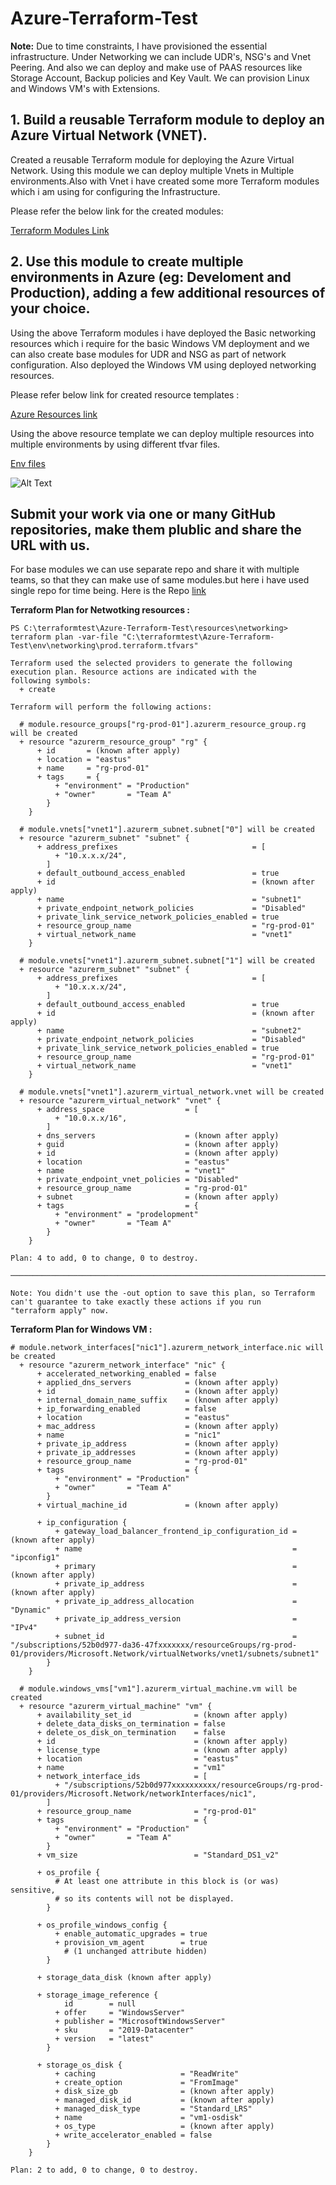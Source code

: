 # Azure-Terraform-Test 
**Note:** Due to time constraints, I have provisioned the essential infrastructure. Under Networking we can include UDR's, NSG's and Vnet Peering. And also we can deploy and make use of PAAS resources like Storage Account, Backup policies and Key Vault. We can provision Linux and Windows VM's with Extensions.

## 1. Build a reusable Terraform module to deploy an Azure Virtual Network (VNET).
Created a reusable Terraform module for deploying the Azure Virtual Network. Using this module we can deploy multiple Vnets in Multiple environments.Also with Vnet i have created some more Terraform modules which i am using for configuring the Infrastructure.

Please refer the below link for the created modules:

[Terraform Modules Link](https://github.com/AswiniB13/Azure-Terraform-Test/tree/main/modules)

## 2. Use this module to create multiple environments in Azure (eg: Develoment and Production), adding a few additional resources of your choice.
Using the above Terraform modules i have deployed the Basic networking resources which i require for the basic Windows VM deployment and we can also create base modules for UDR and NSG as part of network configuration. Also deployed the Windows VM using deployed networking resources.

Please refer below link for created resource templates :

[Azure Resources link](https://github.com/AswiniB13/Azure-Terraform-Test/tree/main/resources)

Using the above resource template we can deploy multiple resources into multiple environments by using different tfvar files.

[Env files](https://github.com/AswiniB13/Azure-Terraform-Test/tree/main/env)

![Alt Text](https://github.com/AswiniB13/Azure-Terraform-Test/blob/main/images/1.png)

## Submit your work via one or many GitHub repositories, make them plublic and share the URL with us.
For base modules we can use separate repo and share it with multiple teams, so that they can make use of same modules.but here i have used single repo for time being.
Here is the Repo [link](https://github.com/AswiniB13/Azure-Terraform-Test)

**Terraform Plan for Netwotking resources :**
```
PS C:\terraformtest\Azure-Terraform-Test\resources\networking> terraform plan -var-file "C:\terraformtest\Azure-Terraform-Test\env\networking\prod.terraform.tfvars"

Terraform used the selected providers to generate the following execution plan. Resource actions are indicated with the        
following symbols:
  + create

Terraform will perform the following actions:

  # module.resource_groups["rg-prod-01"].azurerm_resource_group.rg will be created
  + resource "azurerm_resource_group" "rg" {
      + id       = (known after apply)
      + location = "eastus"
      + name     = "rg-prod-01"
      + tags     = {
          + "environment" = "Production"
          + "owner"       = "Team A"
        }
    }

  # module.vnets["vnet1"].azurerm_subnet.subnet["0"] will be created
  + resource "azurerm_subnet" "subnet" {
      + address_prefixes                              = [
          + "10.x.x.x/24",
        ]
      + default_outbound_access_enabled               = true
      + id                                            = (known after apply)
      + name                                          = "subnet1"
      + private_endpoint_network_policies             = "Disabled"
      + private_link_service_network_policies_enabled = true
      + resource_group_name                           = "rg-prod-01"
      + virtual_network_name                          = "vnet1"
    }

  # module.vnets["vnet1"].azurerm_subnet.subnet["1"] will be created
  + resource "azurerm_subnet" "subnet" {
      + address_prefixes                              = [
          + "10.x.x.x/24",
        ]
      + default_outbound_access_enabled               = true
      + id                                            = (known after apply)
      + name                                          = "subnet2"
      + private_endpoint_network_policies             = "Disabled"
      + private_link_service_network_policies_enabled = true
      + resource_group_name                           = "rg-prod-01"
      + virtual_network_name                          = "vnet1"
    }

  # module.vnets["vnet1"].azurerm_virtual_network.vnet will be created
  + resource "azurerm_virtual_network" "vnet" {
      + address_space                  = [
          + "10.0.x.x/16",
        ]
      + dns_servers                    = (known after apply)
      + guid                           = (known after apply)
      + id                             = (known after apply)
      + location                       = "eastus"
      + name                           = "vnet1"
      + private_endpoint_vnet_policies = "Disabled"
      + resource_group_name            = "rg-prod-01"
      + subnet                         = (known after apply)
      + tags                           = {
          + "environment" = "prodelopment"
          + "owner"       = "Team A"
        }
    }

Plan: 4 to add, 0 to change, 0 to destroy.

────────────────────────────────────────────────────────────────────────────────────────────────────────────────────────────── 

Note: You didn't use the -out option to save this plan, so Terraform can't guarantee to take exactly these actions if you run  
"terraform apply" now.
```
**Terraform Plan for Windows VM :**

```
# module.network_interfaces["nic1"].azurerm_network_interface.nic will be created
  + resource "azurerm_network_interface" "nic" {
      + accelerated_networking_enabled = false
      + applied_dns_servers            = (known after apply)
      + id                             = (known after apply)
      + internal_domain_name_suffix    = (known after apply)
      + ip_forwarding_enabled          = false
      + location                       = "eastus"
      + mac_address                    = (known after apply)
      + name                           = "nic1"
      + private_ip_address             = (known after apply)
      + private_ip_addresses           = (known after apply)
      + resource_group_name            = "rg-prod-01"
      + tags                           = {
          + "environment" = "Production"
          + "owner"       = "Team A"
        }
      + virtual_machine_id             = (known after apply)

      + ip_configuration {
          + gateway_load_balancer_frontend_ip_configuration_id = (known after apply)
          + name                                               = "ipconfig1"
          + primary                                            = (known after apply)
          + private_ip_address                                 = (known after apply)
          + private_ip_address_allocation                      = "Dynamic"
          + private_ip_address_version                         = "IPv4"
          + subnet_id                                          = "/subscriptions/52b0d977-da36-47fxxxxxxx/resourceGroups/rg-prod-01/providers/Microsoft.Network/virtualNetworks/vnet1/subnets/subnet1"
        }
    }

  # module.windows_vms["vm1"].azurerm_virtual_machine.vm will be created
  + resource "azurerm_virtual_machine" "vm" {
      + availability_set_id              = (known after apply)
      + delete_data_disks_on_termination = false
      + delete_os_disk_on_termination    = false
      + id                               = (known after apply)
      + license_type                     = (known after apply)
      + location                         = "eastus"
      + name                             = "vm1"
      + network_interface_ids            = [
          + "/subscriptions/52b0d977xxxxxxxxxx/resourceGroups/rg-prod-01/providers/Microsoft.Network/networkInterfaces/nic1",
        ]
      + resource_group_name              = "rg-prod-01"
      + tags                             = {
          + "environment" = "Production"
          + "owner"       = "Team A"
        }
      + vm_size                          = "Standard_DS1_v2"

      + os_profile {
          # At least one attribute in this block is (or was) sensitive,
          # so its contents will not be displayed.
        }

      + os_profile_windows_config {
          + enable_automatic_upgrades = true
          + provision_vm_agent        = true
            # (1 unchanged attribute hidden)
        }

      + storage_data_disk (known after apply)

      + storage_image_reference {
            id        = null
          + offer     = "WindowsServer"
          + publisher = "MicrosoftWindowsServer"
          + sku       = "2019-Datacenter"
          + version   = "latest"
        }

      + storage_os_disk {
          + caching                   = "ReadWrite"
          + create_option             = "FromImage"
          + disk_size_gb              = (known after apply)
          + managed_disk_id           = (known after apply)
          + managed_disk_type         = "Standard_LRS"
          + name                      = "vm1-osdisk"
          + os_type                   = (known after apply)
          + write_accelerator_enabled = false
        }
    }

Plan: 2 to add, 0 to change, 0 to destroy.
```











